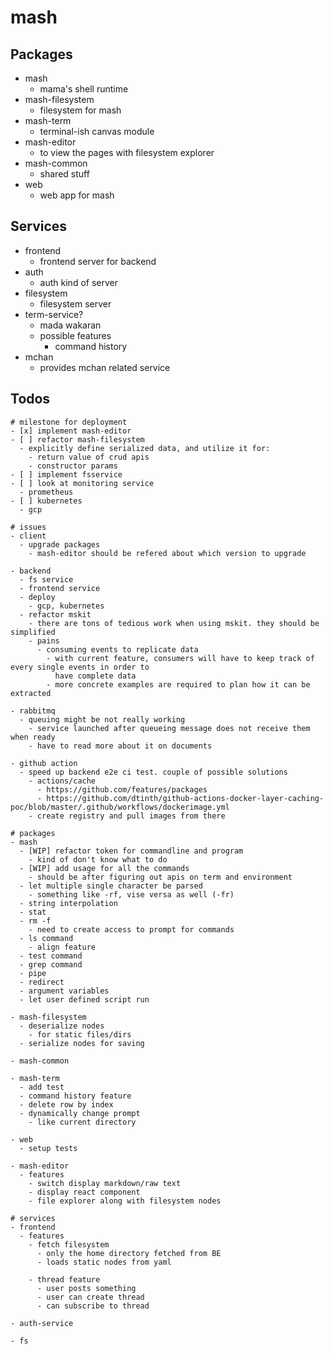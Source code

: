# mash

## Packages

- mash
  - mama's shell runtime
- mash-filesystem
  - filesystem for mash
- mash-term
  - terminal-ish canvas module
- mash-editor
  - to view the pages with filesystem explorer
- mash-common
  - shared stuff
- web
  - web app for mash

## Services
- frontend
  - frontend server for backend
- auth
  - auth kind of server
- filesystem
  - filesystem server
- term-service?
  - mada wakaran
  - possible features
    - command history
- mchan
  - provides mchan related service

## Todos

```
# milestone for deployment
- [x] implement mash-editor
- [ ] refactor mash-filesystem
  - explicitly define serialized data, and utilize it for:
    - return value of crud apis
    - constructor params
- [ ] implement fsservice
- [ ] look at monitoring service
  - prometheus
- [ ] kubernetes
  - gcp

# issues
- client
  - upgrade packages
    - mash-editor should be refered about which version to upgrade

- backend
  - fs service
  - frontend service
  - deploy
    - gcp, kubernetes
  - refactor mskit
    - there are tons of tedious work when using mskit. they should be simplified
    - pains
      - consuming events to replicate data
        - with current feature, consumers will have to keep track of every single events in order to
          have complete data
        - more concrete examples are required to plan how it can be extracted

- rabbitmq
  - queuing might be not really working
    - service launched after queueing message does not receive them when ready
    - have to read more about it on documents

- github action
  - speed up backend e2e ci test. couple of possible solutions
    - actions/cache
      - https://github.com/features/packages
      - https://github.com/dtinth/github-actions-docker-layer-caching-poc/blob/master/.github/workflows/dockerimage.yml
    - create registry and pull images from there

# packages
- mash
  - [WIP] refactor token for commandline and program
    - kind of don't know what to do
  - [WIP] add usage for all the commands
    - should be after figuring out apis on term and environment
  - let multiple single character be parsed
    - something like -rf, vise versa as well (-fr)
  - string interpolation
  - stat
  - rm -f
    - need to create access to prompt for commands
  - ls command
    - align feature
  - test command
  - grep command
  - pipe
  - redirect
  - argument variables
  - let user defined script run

- mash-filesystem
  - deserialize nodes
    - for static files/dirs
  - serialize nodes for saving

- mash-common

- mash-term
  - add test
  - command history feature
  - delete row by index
  - dynamically change prompt
    - like current directory

- web
  - setup tests

- mash-editor
  - features
    - switch display markdown/raw text
    - display react component
    - file explorer along with filesystem nodes

# services
- frontend
  - features
    - fetch filesystem
      - only the home directory fetched from BE
      - loads static nodes from yaml

    - thread feature
      - user posts something
      - user can create thread
      - can subscribe to thread

- auth-service

- fs
```
